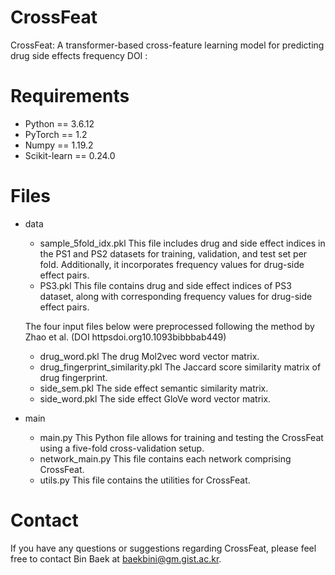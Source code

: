 # CrossFeat
CrossFeat: A transformer-based cross-feature learning model for predicting drug side effects frequency
DOI : 

# Requirements
- Python == 3.6.12
- PyTorch == 1.2
- Numpy == 1.19.2
- Scikit-learn == 0.24.0

# Files
- data
   - sample_5fold_idx.pkl  This file includes drug and side effect indices in the PS1 and PS2 datasets for training, validation, and test set per fold. Additionally, it incorporates frequency values for drug-side effect pairs.
   - PS3.pkl  This file contains drug and side effect indices of PS3 dataset, along with corresponding frequency values for drug-side effect pairs.

   The four input files below were preprocessed following the method by Zhao et al. (DOI httpsdoi.org10.1093bibbbab449)
   - drug_word.pkl  The drug Mol2vec word vector matrix.
   - drug_fingerprint_similarity.pkl  The Jaccard score similarity matrix of drug fingerprint.
   - side_sem.pkl  The side effect semantic similarity matrix.
   - side_word.pkl  The side effect GloVe word vector matrix.
     
- main
   - main.py  This Python file allows for training and testing the CrossFeat using a five-fold cross-validation setup.
   - network_main.py  This file contains each network comprising CrossFeat.
   - utils.py  This file contains the utilities for CrossFeat.
 
# Contact
If you have any questions or suggestions regarding CrossFeat, please feel free to contact Bin Baek at baekbini@gm.gist.ac.kr.

